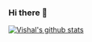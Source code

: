 ### Hi there 👋

<!--
**black-cat01/black-cat01** is a ✨ _special_ ✨ repository because its `README.md` (this file) appears on your GitHub profile.

Here are some ideas to get you started:

- 🔭 I’m currently working on ...
- 🌱 I’m currently learning ...
- 👯 I’m looking to collaborate on ...
- 🤔 I’m looking for help with ...
- 💬 Ask me about ...
- 📫 How to reach me: ...
- 😄 Pronouns: ...
- ⚡ Fun fact: ...
-->

[![Vishal's github stats](https://github-readme-stats.vercel.app/api?username=black-cat01&count_private=true&show_icons=true&theme=radical&hide_rank=false)](https://github.com/anuraghazra/github-readme-stats)
